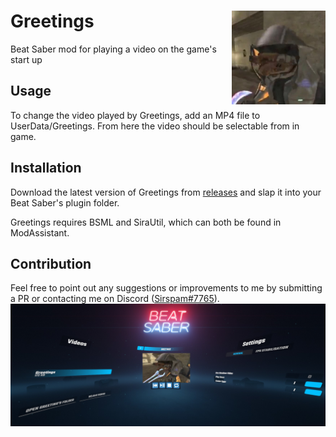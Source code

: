 # Greetings <img src="Greetings\Resources\Greetings.png" align="right" width="150">
Beat Saber mod for playing a video on the game's start up
## Usage
To change the video played by Greetings, add an MP4 file to UserData/Greetings. From here the video should be selectable from in game.
## Installation
Download the latest version of Greetings from [releases](https://github.com/Sirspam/Greetings/releases) and slap it into your Beat Saber's plugin folder.

Greetings requires BSML and SiraUtil, which can both be found in ModAssistant.
## Contribution
Feel free to point out any suggestions or improvements to me by submitting a PR or contacting me on Discord ([Sirspam#7765](https://discordapp.com/users/232574143818760192)).
![Greetings Preview](Greetings.png)